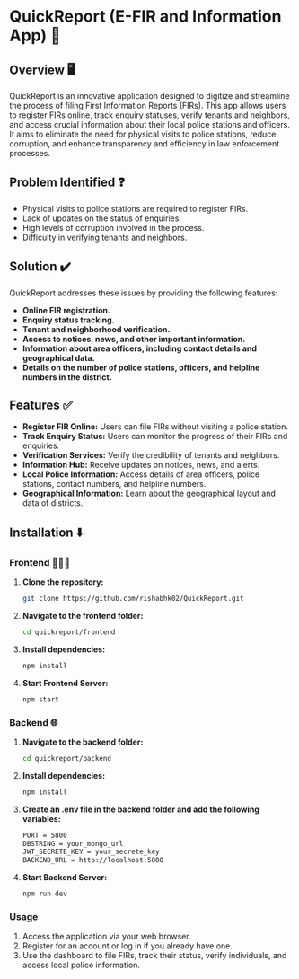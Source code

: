 # QuickReport (E-FIR and Information App) 📝 

## Overview  🖥️
QuickReport is an innovative application designed to digitize and streamline the process of filing First Information Reports (FIRs). This app allows users to register FIRs online, track enquiry statuses, verify tenants and neighbors, and access crucial information about their local police stations and officers. It aims to eliminate the need for physical visits to police stations, reduce corruption, and enhance transparency and efficiency in law enforcement processes.

## Problem Identified ❓
- Physical visits to police stations are required to register FIRs.
- Lack of updates on the status of enquiries.
- High levels of corruption involved in the process.
- Difficulty in verifying tenants and neighbors.

## Solution ✔️
QuickReport addresses these issues by providing the following features:
- **Online FIR registration.**
- **Enquiry status tracking.**
- **Tenant and neighborhood verification.**
- **Access to notices, news, and other important information.**
- **Information about area officers, including contact details and geographical data.**
- **Details on the number of police stations, officers, and helpline numbers in the district.**

## Features ✅
- **Register FIR Online:** Users can file FIRs without visiting a police station.
- **Track Enquiry Status:** Users can monitor the progress of their FIRs and enquiries.
- **Verification Services:** Verify the credibility of tenants and neighbors.
- **Information Hub:** Receive updates on notices, news, and alerts.
- **Local Police Information:** Access details of area officers, police stations, contact numbers, and helpline numbers.
- **Geographical Information:** Learn about the geographical layout and data of districts.

## Installation ⬇️

### Frontend 👩🏻‍💻
1. **Clone the repository:**
   ```sh
   git clone https://github.com/rishabhk02/QuickReport.git
2. **Navigate to the frontend folder:**
   ```sh
   cd quickreport/frontend
3. **Install dependencies:**
   ```sh
   npm install
4. **Start Frontend Server:**
   ```sh
   npm start
### Backend 🌐
1. **Navigate to the backend folder:**
   ```sh
   cd quickreport/backend
2. **Install dependencies:**
   ```sh
   npm install
3. **Create an .env file in the backend folder and add the following variables:**
   ```sh
   PORT = 5800
   DBSTRING = your_mongo_url
   JWT_SECRETE_KEY = your_secrete_key
   BACKEND_URL = http://localhost:5800

5. **Start Backend Server:**
   ```sh
   npm run dev
   
### Usage
1. Access the application via your web browser.
2. Register for an account or log in if you already have one.
3. Use the dashboard to file FIRs, track their status, verify individuals, and access local police information.


